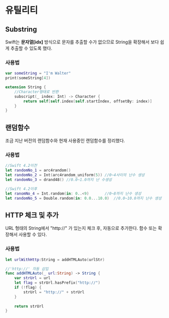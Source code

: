 # 유틸리티

## Substring
Swift는 **문자열[idx]** 방식으로 문자를 추출할 수가 없으므로 String을 확장해서 보다 쉽게 추출할 수 있도록 했다.

### 사용법
```swift
var someString = "I'm Walter"
print(someString[4])

extension String {
    //Character형태로 반환
    subscript(_ index: Int) -> Character {
        return self[self.index(self.startIndex, offsetBy: index)]
    }
}
```

## 랜덤함수
조금 지난 버전의 랜덤함수와 현재 사용중인 랜덤함수를 정리했다.

### 사용법
```swift
//Swift 4.2이전
let randomNo_1 = arc4random()
let randomNo_2 = Int(arc4random_uniform(5)) //0~4사이의 난수 생성
let randomNo_3 = drand48() //0.0~1.0까지 난 수생성

//Swift 4.2이후
let ranomNo_4 = Int.random(in: 0..<9)       //0~8까지 난수 생성
let randomNo_5 = Double.random(in: 0.0...10.0)  //0.0~10.0까지 난수 생성
```

## HTTP 체크 및 추가
URL 형태의 String에서 "http://" 가 있는지 체크 후, 자동으로 추가한다.
함수 또는 확장해서 사용할 수 있다.

### 사용법
```swift
let urlWithHttp:String = addHTMLAuto(urlStr)

//'http://' 자동 삽입
func addHTMLAuto(_ url:String) -> String {
    var strUrl = url
    let flag = strUrl.hasPrefix("http://")
    if (!flag) {
        strUrl = "http://" + strUrl
    }
    
    return strUrl
}
```
